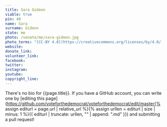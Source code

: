 ```yaml
---
title: Sara Gideon
viable: true
pin: 40
name: Sara
surname: Gideon
state: me
photo: /senate/me/sara-gideon.jpg
photo_terms: "[CC-BY 4.0](https://creativecommons.org/licenses/by/4.0/) [photo](https://en.wikipedia.org/wiki/Sara_Gideon#/media/File:Sara_Gideon.jpg) [from Wikipedia](https://en.wikipedia.org/wiki/Sara_Gideon#/media/File:Sara_Gideon.jpg)."
website: 
donate_link: 
volunteer_link: 
facebook: 
twitter: 
instagram: 
youtube: 
copyright_line: 
---
```

There's no bio for {{page.title}}. If you have a GitHub account, you can write one by [editing this page](https://github.com/voteforthedemocrat/voteforthedemocrat/edit/master{% assign editurl = page.url | relative_url %}{% assign urllen = editurl | size | minus: 1 %}{{ editurl | truncate: urllen, "" | append: ".md" }}) and submitting a pull request!